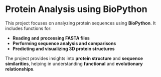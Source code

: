 # Protein Analysis using BioPython  

This project focuses on analyzing protein sequences using **BioPython**. It includes functions for:  

- **Reading and processing FASTA files**  
- **Performing sequence analysis and comparisons**  
- **Predicting and visualizing 3D protein structures**  

The project provides insights into **protein structure** and **sequence similarities**, helping in understanding **functional** and **evolutionary relationships**.  

